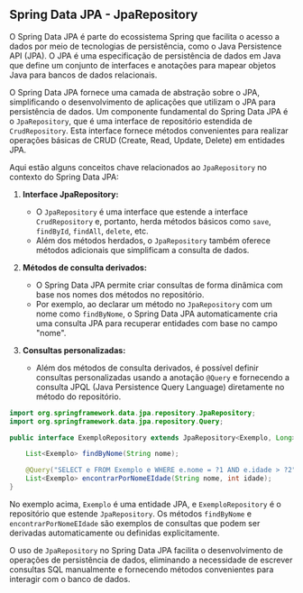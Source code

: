 ## Spring Data JPA - JpaRepository

O Spring Data JPA é parte do ecossistema Spring que facilita o acesso a dados por meio de tecnologias de persistência, como o Java Persistence API (JPA). O JPA é uma especificação de persistência de dados em Java que define um conjunto de interfaces e anotações para mapear objetos Java para bancos de dados relacionais.

O Spring Data JPA fornece uma camada de abstração sobre o JPA, simplificando o desenvolvimento de aplicações que utilizam o JPA para persistência de dados. Um componente fundamental do Spring Data JPA é o `JpaRepository`, que é uma interface de repositório estendida de `CrudRepository`. Esta interface fornece métodos convenientes para realizar operações básicas de CRUD (Create, Read, Update, Delete) em entidades JPA.

Aqui estão alguns conceitos chave relacionados ao `JpaRepository` no contexto do Spring Data JPA:

1. **Interface JpaRepository:**
   - O `JpaRepository` é uma interface que estende a interface `CrudRepository` e, portanto, herda métodos básicos como `save`, `findById`, `findAll`, `delete`, etc.
   - Além dos métodos herdados, o `JpaRepository` também oferece métodos adicionais que simplificam a consulta de dados.

2. **Métodos de consulta derivados:**
   - O Spring Data JPA permite criar consultas de forma dinâmica com base nos nomes dos métodos no repositório.
   - Por exemplo, ao declarar um método no `JpaRepository` com um nome como `findByNome`, o Spring Data JPA automaticamente cria uma consulta JPA para recuperar entidades com base no campo "nome".

3. **Consultas personalizadas:**
   - Além dos métodos de consulta derivados, é possível definir consultas personalizadas usando a anotação `@Query` e fornecendo a consulta JPQL (Java Persistence Query Language) diretamente no método do repositório.

```java
import org.springframework.data.jpa.repository.JpaRepository;
import org.springframework.data.jpa.repository.Query;

public interface ExemploRepository extends JpaRepository<Exemplo, Long> {

    List<Exemplo> findByNome(String nome);

    @Query("SELECT e FROM Exemplo e WHERE e.nome = ?1 AND e.idade > ?2")
    List<Exemplo> encontrarPorNomeEIdade(String nome, int idade);
}
```

No exemplo acima, `Exemplo` é uma entidade JPA, e `ExemploRepository` é o repositório que estende `JpaRepository`. Os métodos `findByNome` e `encontrarPorNomeEIdade` são exemplos de consultas que podem ser derivadas automaticamente ou definidas explicitamente.

O uso de `JpaRepository` no Spring Data JPA facilita o desenvolvimento de operações de persistência de dados, eliminando a necessidade de escrever consultas SQL manualmente e fornecendo métodos convenientes para interagir com o banco de dados.
